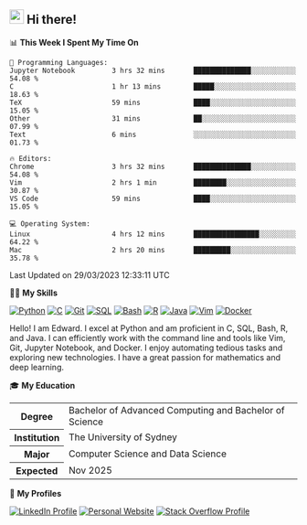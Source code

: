## <a href="#"><img src="https://media.giphy.com/media/hvRJCLFzcasrR4ia7z/giphy.gif" width="25px" height="25px"></a> Hi there!

<!--START_SECTION:waka-->
📊 **This Week I Spent My Time On** 

```text
💬 Programming Languages: 
Jupyter Notebook         3 hrs 32 mins       ██████████████░░░░░░░░░░░   54.08 % 
C                        1 hr 13 mins        █████░░░░░░░░░░░░░░░░░░░░   18.63 % 
TeX                      59 mins             ████░░░░░░░░░░░░░░░░░░░░░   15.05 % 
Other                    31 mins             ██░░░░░░░░░░░░░░░░░░░░░░░   07.99 % 
Text                     6 mins              ░░░░░░░░░░░░░░░░░░░░░░░░░   01.73 % 

🔥 Editors: 
Chrome                   3 hrs 32 mins       ██████████████░░░░░░░░░░░   54.08 % 
Vim                      2 hrs 1 min         ████████░░░░░░░░░░░░░░░░░   30.87 % 
VS Code                  59 mins             ████░░░░░░░░░░░░░░░░░░░░░   15.05 % 

💻 Operating System: 
Linux                    4 hrs 12 mins       ████████████████░░░░░░░░░   64.22 % 
Mac                      2 hrs 20 mins       █████████░░░░░░░░░░░░░░░░   35.78 % 
```


 Last Updated on 29/03/2023 12:33:11 UTC
<!--END_SECTION:waka-->

💪🏻 **My Skills**

[![Python](https://img.shields.io/badge/-Python-yellow?style=flat-square&logo=Python)](#)
[![C     ](https://img.shields.io/badge/-C-blue?style=flat-square&logo=C)](#)
[![Git   ](https://img.shields.io/badge/-Git-grey?style=flat-square&logo=Git)](#)
[![SQL   ](https://img.shields.io/badge/-SQL-grey?style=flat-square&logo=SQLite)](#)
[![Bash  ](https://img.shields.io/badge/-Bash-grey?style=flat-square&logo=GNU-Bash)](#)
[![R     ](https://img.shields.io/badge/-R-grey?style=flat-square&logo=R)](#)
[![Java  ](https://img.shields.io/badge/-Java-grey?style=flat-square&logo=OpenJDK)](#)
[![Vim   ](https://img.shields.io/badge/-Vim-grey?style=flat-square&logo=Vim)](#)
[![Docker](https://img.shields.io/badge/-Docker-grey?style=flat-square&logo=Docker)](#)

Hello! I am Edward. I excel at Python and am proficient in C, SQL, Bash, R, and
Java. I can efficiently work with the command line and tools like Vim, Git,
Jupyter Notebook, and Docker. I enjoy automating tedious tasks and exploring new
technologies. I have a great passion for mathematics and deep learning.

🎓 **My Education**

<table>
<tr>
    <th>Degree</th>
    <td>Bachelor of Advanced Computing and Bachelor of Science</td>
</tr>
<tr>
    <th>Institution</th>
    <td>The University of Sydney</td>
</tr>
<tr>
    <th>Major</th>
    <td>Computer Science and Data Science</td>
</tr>
<tr>
    <th>Expected</th>
    <td>Nov 2025</td>
</tr>
</table>

🔗 **My Profiles**

[![LinkedIn Profile](https://img.shields.io/badge/-LinkedIn-blue?style=social&logo=LinkedIn)](https://www.linkedin.com/in/edward-ji)
[![Personal Website](https://img.shields.io/badge/-Personal%20Website-blue?style=social&logo=Bootstrap)](https://edwardji.dev)
[![Stack Overflow Profile](https://img.shields.io/badge/-Stack%20Overflow-blue?style=social&logo=StackOverflow)](https://stackoverflow.com/users/11658924)
